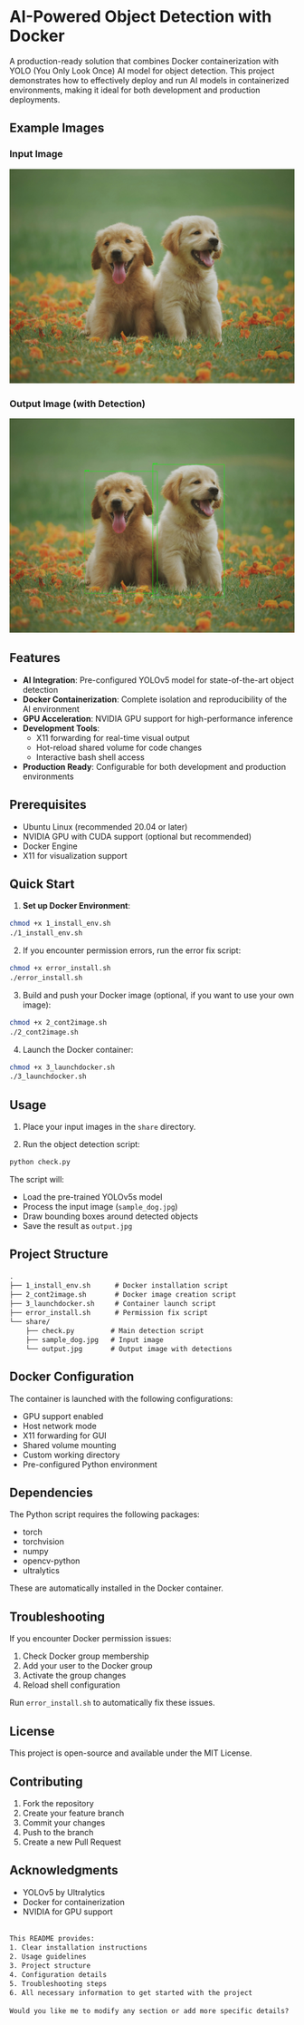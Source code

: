 # AI-Powered Object Detection with Docker

A production-ready solution that combines Docker containerization with YOLO (You Only Look Once) AI model for object detection. This project demonstrates how to effectively deploy and run AI models in containerized environments, making it ideal for both development and production deployments.
## Example Images

### Input Image
![Sample Dog Input](share/sample_dog.jpg)

### Output Image (with Detection)
![Detection Result](share/sample_output.jpg)


## Features

- **AI Integration**: Pre-configured YOLOv5 model for state-of-the-art object detection
- **Docker Containerization**: Complete isolation and reproducibility of the AI environment
- **GPU Acceleration**: NVIDIA GPU support for high-performance inference
- **Development Tools**:
  - X11 forwarding for real-time visual output
  - Hot-reload shared volume for code changes
  - Interactive bash shell access
- **Production Ready**: Configurable for both development and production environments

## Prerequisites

- Ubuntu Linux (recommended 20.04 or later)
- NVIDIA GPU with CUDA support (optional but recommended)
- Docker Engine
- X11 for visualization support

## Quick Start

1. **Set up Docker Environment**:
```bash
chmod +x 1_install_env.sh
./1_install_env.sh
```

2. If you encounter permission errors, run the error fix script:
```bash
chmod +x error_install.sh
./error_install.sh
```

3. Build and push your Docker image (optional, if you want to use your own image):
```bash
chmod +x 2_cont2image.sh
./2_cont2image.sh
```

4. Launch the Docker container:
```bash
chmod +x 3_launchdocker.sh
./3_launchdocker.sh
```

## Usage

1. Place your input images in the `share` directory.

2. Run the object detection script:
```python
python check.py
```

The script will:
- Load the pre-trained YOLOv5s model
- Process the input image (`sample_dog.jpg`)
- Draw bounding boxes around detected objects
- Save the result as `output.jpg`

## Project Structure

```
.
├── 1_install_env.sh      # Docker installation script
├── 2_cont2image.sh       # Docker image creation script
├── 3_launchdocker.sh     # Container launch script
├── error_install.sh      # Permission fix script
└── share/
    ├── check.py         # Main detection script
    ├── sample_dog.jpg   # Input image
    └── output.jpg       # Output image with detections
```

## Docker Configuration

The container is launched with the following configurations:
- GPU support enabled
- Host network mode
- X11 forwarding for GUI
- Shared volume mounting
- Custom working directory
- Pre-configured Python environment

## Dependencies

The Python script requires the following packages:
- torch
- torchvision
- numpy
- opencv-python
- ultralytics

These are automatically installed in the Docker container.

## Troubleshooting

If you encounter Docker permission issues:
1. Check Docker group membership
2. Add your user to the Docker group
3. Activate the group changes
4. Reload shell configuration

Run `error_install.sh` to automatically fix these issues.

## License

This project is open-source and available under the MIT License.

## Contributing

1. Fork the repository
2. Create your feature branch
3. Commit your changes
4. Push to the branch
5. Create a new Pull Request

## Acknowledgments

- YOLOv5 by Ultralytics
- Docker for containerization
- NVIDIA for GPU support
```

This README provides:
1. Clear installation instructions
2. Usage guidelines
3. Project structure
4. Configuration details
5. Troubleshooting steps
6. All necessary information to get started with the project

Would you like me to modify any section or add more specific details?
